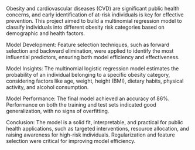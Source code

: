 Obesity and cardiovascular diseases (CVD) are significant public health concerns, and early identification of at-risk individuals is key for effective prevention. This project aimed to build a multinomial regression model to classify individuals into different obesity risk categories based on demographic and health factors.

Model Development: Feature selection techniques, such as forward selection and backward elimination, were applied to identify the most influential predictors, ensuring both model efficiency and effectiveness.

Model Insights: The multinomial logistic regression model estimates the probability of an individual belonging to a specific obesity category, considering factors like age, weight, height (BMI), dietary habits, physical activity, and alcohol consumption.

Model Performance: The final model achieved an accuracy of 86%. Performance on both the training and test sets indicated good generalization, with no signs of overfitting.

Conclusion: The model is a solid fit, interpretable, and practical for public health applications, such as targeted interventions, resource allocation, and raising awareness for high-risk individuals. Regularization and feature selection were critical for improving model efficiency.
